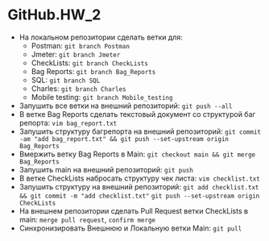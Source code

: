 # GitHub.HW_2
- На локальном репозитории сделать ветки для:
    + Postman: `git branch Postman`
    + Jmeter: `git branch Jmeter`
    + CheckLists: `git branch CheckLists`
    + Bag Reports: `git branch Bag_Reports`
    + SQL: `git branch SQL`
    + Charles: `git branch Charles`
    + Mobile testing: `git branch Mobile_testing`
-  Запушить все ветки на внешний репозиторий: `git push --all`
-  В ветке Bag Reports сделать текстовый документ со структурой баг репорта: `vim bag_report.txt`
-  Запушить структуру багрепорта на внешний репозиторий: `git commit -am "add bag_report.txt" && git push --set-upstream origin Bag_Reports`
-  Вмержить ветку Bag Reports в Main: `git checkout main && git merge Bag_Reports`
-  Запушить main на внешний репозиторий: `git push`
-  В ветке CheckLists набросать структуру чек листа: `vim checklist.txt`
-  Запушить структуру на внешний репозиторий: `git add checklist.txt && git commit -m "add checklist.txt"`
                                              `git push --set-upstream origin CheckLists`
-  На внешнем репозитории сделать Pull Request ветки CheckLists в main: `merge pull request`, `confirm merge`
-  Синхронизировать Внешнюю и Локальную ветки Main:  `git pull`
